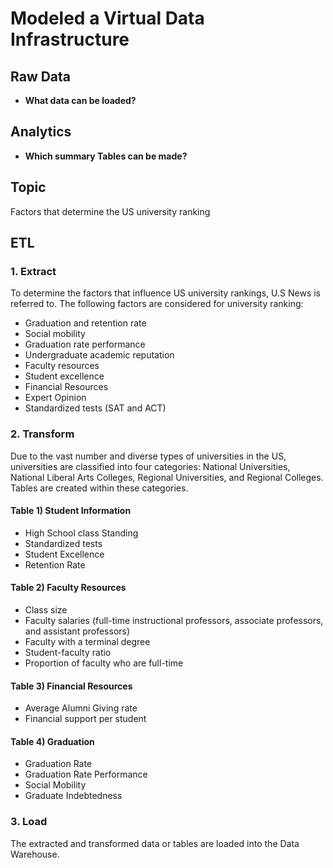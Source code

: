 # Modeled a Virtual Data Infrastructure

## Raw Data
- **What data can be loaded?**
  
## Analytics
- **Which summary Tables can be made?**

## Topic
Factors that determine the US university ranking

## ETL

### 1. Extract
To determine the factors that influence US university rankings, U.S News is referred to. The following factors are considered for university ranking:
- Graduation and retention rate
- Social mobility
- Graduation rate performance
- Undergraduate academic reputation
- Faculty resources
- Student excellence
- Financial Resources
- Expert Opinion
- Standardized tests (SAT and ACT)

### 2. Transform
Due to the vast number and diverse types of universities in the US, universities are classified into four categories: National Universities, National Liberal Arts Colleges, Regional Universities, and Regional Colleges. Tables are created within these categories.

#### Table 1) Student Information
- High School class Standing
- Standardized tests
- Student Excellence
- Retention Rate

#### Table 2) Faculty Resources
- Class size
- Faculty salaries (full-time instructional professors, associate professors, and assistant professors)
- Faculty with a terminal degree
- Student-faculty ratio
- Proportion of faculty who are full-time

#### Table 3) Financial Resources
- Average Alumni Giving rate
- Financial support per student

#### Table 4) Graduation
- Graduation Rate
- Graduation Rate Performance
- Social Mobility
- Graduate Indebtedness

### 3. Load
The extracted and transformed data or tables are loaded into the Data Warehouse.
